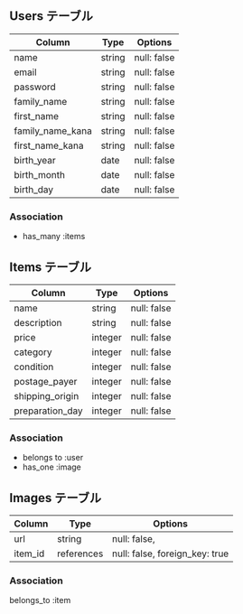 ## Users テーブル
| Column            | Type    | Options     |
| ----------------- | ------  | ----------- |
| name              | string  | null: false |
| email             | string  | null: false |
| password          | string  | null: false |
| family_name       | string  | null: false |
| first_name        | string  | null: false |
| family_name_kana  | string  | null: false |
| first_name_kana   | string  | null: false |
| birth_year        | date    | null: false |
| birth_month       | date    | null: false |
| birth_day         | date    | null: false |

### Association
- has_many :items


## Items テーブル
| Column          | Type    | Options     |
| --------------- | ------  | ----------- |
| name            | string  | null: false |
| description     | string  | null: false |
| price           | integer | null: false |
| category        | integer | null: false |
| condition       | integer | null: false |
| postage_payer   | integer | null: false |
| shipping_origin | integer | null: false |
| preparation_day | integer | null: false |

### Association
- belongs to :user
- has_one :image


## Images テーブル
| Column  | Type       | Options                        |
| ------- | ---------- | ------------------------------ |
| url     | string     | null: false,                   |
| item_id | references | null: false, foreign_key: true |

### Association
belongs_to :item